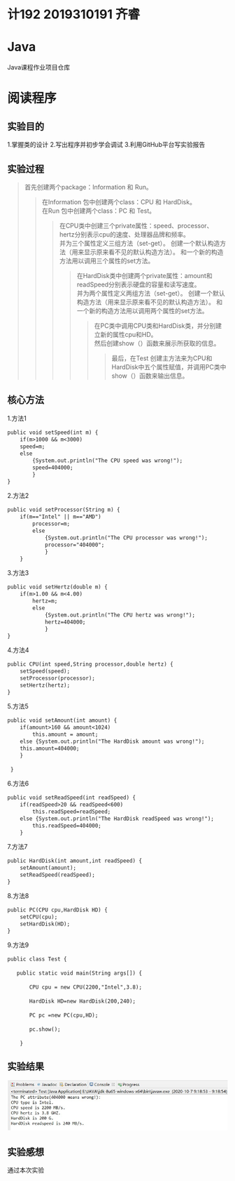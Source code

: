# 计192 2019310191 齐睿
# Java
Java课程作业项目仓库
# 阅读程序
## 实验目的
1.掌握类的设计
2.写出程序并初步学会调试
3.利用GitHub平台写实验报告
## 实验过程
>首先创建两个package：Information 和 Run。
>>在Information 包中创建两个class：CPU 和 HardDisk。  
    在Run 包中创建两个class：PC 和 Test。  
>>>在CPU类中创建三个private属性：speed、processor、hertz分别表示cpu的速度、处理器品牌和频率。  
   并为三个属性定义三组方法（set-get）。 
   创建一个默认构造方法（用来显示原来看不见的默认构造方法）。
   和一个新的构造方法用以调用三个属性的set方法。  
>>>>在HardDisk类中创建两个private属性：amount和readSpeed分别表示硬盘的容量和读写速度。  
   并为两个属性定义两组方法（set-get）。 
   创建一个默认构造方法（用来显示原来看不见的默认构造方法）。
   和一个新的构造方法用以调用两个属性的set方法。  
>>>>>在PC类中调用CPU类和HardDisk类，并分别建立新的属性cpu和HD。  
然后创建show（）函数来展示所获取的信息。  
>>>>>>最后，在Test 创建主方法来为CPU和HardDisk中五个属性赋值，并调用PC类中show（）函数来输出信息。

## 核心方法  
1.方法1  
```
public void setSpeed(int m) {
	if(m>1000 && m<3000)
	speed=m;
    else 
    	{System.out.println("The CPU speed was wrong!");
    	speed=404000;
    	}
}
```
2.方法2  
```
public void setProcessor(String m) {
	if(m=="Intel" || m=="AMD")
		processor=m;
	    else 
	    	{System.out.println("The CPU processor was wrong!");
	    	processor="404000";
	    	}
	}
``` 
3.方法3  
```
public void setHertz(double m) {
	if(m>1.00 && m<4.00)
		hertz=m;
	    else 
	    	{System.out.println("The CPU hertz was wrong!");
	    	hertz=404000;
	    	}
}
```
4.方法4  
```
public CPU(int speed,String processor,double hertz) {
	setSpeed(speed);
	setProcessor(processor);
	setHertz(hertz);
}
``` 
5.方法5  
```
public void setAmount(int amount) {
	if(amount>160 && amount<1024)
        this.amount = amount;
	else {System.out.println("The HardDisk amount was wrong!");
	this.amount=404000;
	}

 }
``` 
6.方法6  
```
public void setReadSpeed(int readSpeed) {
	if(readSpeed>20 && readSpeed<600)
		this.readSpeed=readSpeed;
	else {System.out.println("The HardDisk readSpeed was wrong!");
	    this.readSpeed=404000;
	}
``` 
7.方法7  
```
public HardDisk(int amount,int readSpeed) {
	setAmount(amount);
	setReadSpeed(readSpeed);
}
```
8.方法8  
``` 
public PC(CPU cpu,HardDisk HD) {
	setCPU(cpu);
	setHardDisk(HD);
}
```
9.方法9  
``` 
public class Test {

   public static void main(String args[]) {

       CPU cpu = new CPU(2200,"Intel",3.8);

       HardDisk HD=new HardDisk(200,240);

       PC pc =new PC(cpu,HD);

       pc.show();

    }
```
## 实验结果
![1](https://github.com/Bpig-C/Java-test1/blob/main/right.jpg)
## 实验感想  
通过本次实验
